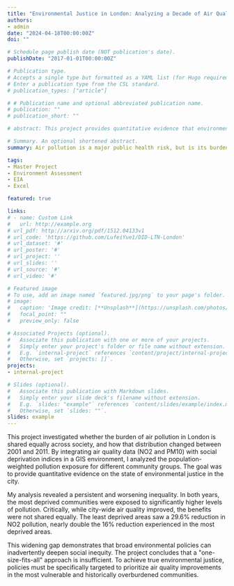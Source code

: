 ```yaml
---
title: "Environmental Justice in London: Analyzing a Decade of Air Quality Inequality"
authors:
- admin
date: "2024-04-18T00:00:00Z"
doi: ""

# Schedule page publish date (NOT publication's date).
publishDate: "2017-01-01T00:00:00Z"

# Publication type.
# Accepts a single type but formatted as a YAML list (for Hugo requirements).
# Enter a publication type from the CSL standard.
# publication_types: ["article"]

# # Publication name and optional abbreviated publication name.
# publication: ""
# publication_short: ""

# abstract: This project provides quantitative evidence that environmental inequality in London is not self-correcting; it worsened over the period studied. The findings suggest that broad, city-wide policies to reduce pollution may inadvertently benefit more affluent areas faster, thereby deepening social divides. This research underscores the critical need for targeted, justice-oriented environmental policies that prioritize air quality improvements in the most vulnerable and polluted communities first.

# Summary. An optional shortened abstract.
summary: Air pollution is a major public health risk, but is its burden shared equally across society? This project investigates the concept of environmental justice by assessing how the social distribution of air quality changed in London over a decade. The central question was - Did environmental inequality improve or worsen between 2001 and 2011? 

tags:
- Master Project
- Environment Assessment
- EIA
- Excel

featured: true

links:
# - name: Custom Link
#   url: http://example.org
# url_pdf: http://arxiv.org/pdf/1512.04133v1
# url_code: 'https://github.com/LufeiYue1/DID-LTN-London'
# url_dataset: '#'
# url_poster: '#'
# url_project: ''
# url_slides: ''
# url_source: '#'
# url_video: '#'

# Featured image
# To use, add an image named `featured.jpg/png` to your page's folder. 
# image:
#   caption: 'Image credit: [**Unsplash**](https://unsplash.com/photos/s9CC2SKySJM)'
#   focal_point: ""
#   preview_only: false

# Associated Projects (optional).
#   Associate this publication with one or more of your projects.
#   Simply enter your project's folder or file name without extension.
#   E.g. `internal-project` references `content/project/internal-project/index.md`.
#   Otherwise, set `projects: []`.
projects:
- internal-project

# Slides (optional).
#   Associate this publication with Markdown slides.
#   Simply enter your slide deck's filename without extension.
#   E.g. `slides: "example"` references `content/slides/example/index.md`.
#   Otherwise, set `slides: ""`.
slides: example
---
```


This project investigated whether the burden of air pollution in London is shared equally across society, and how that distribution changed between 2001 and 2011. By integrating air quality data (NO2 and PM10) with social deprivation indices in a GIS environment, I analyzed the population-weighted pollution exposure for different community groups. The goal was to provide quantitative evidence on the state of environmental justice in the city.

My analysis revealed a persistent and worsening inequality. In both years, the most deprived communities were exposed to significantly higher levels of pollution. Critically, while city-wide air quality improved, the benefits were not shared equally. The least deprived areas saw a 29.6% reduction in NO2 pollution, nearly double the 16% reduction experienced in the most deprived areas.

This widening gap demonstrates that broad environmental policies can inadvertently deepen social inequity. The project concludes that a "one-size-fits-all" approach is insufficient. To achieve true environmental justice, policies must be specifically targeted to prioritize air quality improvements in the most vulnerable and historically overburdened communities.



<!-- {{% callout note %}}
Create your slides in Markdown - click the *Slides* button to check out the example.
{{% /callout %}} -->

<!-- Add the publication's **full text** or **supplementary notes** here. You can use rich formatting such as including [code, math, and images](https://docs.hugoblox.com/content/writing-markdown-latex/). -->
